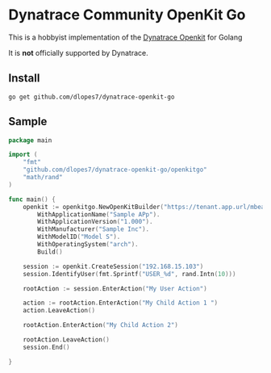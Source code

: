 # Dynatrace Community OpenKit Go

This is a hobbyist implementation of the [Dynatrace Openkit](https://www.dynatrace.com/support/help/extend-dynatrace/dynatrace-sdks/openkit/) for Golang  

It is **not** officially supported by Dynatrace.

## Install

`go get github.com/dlopes7/dynatrace-openkit-go`

## Sample

```go
package main

import (
	"fmt"
	"github.com/dlopes7/dynatrace-openkit-go/openkitgo"
	"math/rand"
)

func main() {
	openkit := openkitgo.NewOpenKitBuilder("https://tenant.app.url/mbeacon", "my-app-id", 19).
		WithApplicationName("Sample APp").
		WithApplicationVersion("1.000").
		WithManufacturer("Sample Inc").
		WithModelID("Model S").
		WithOperatingSystem("arch").
		Build()

	session := openkit.CreateSession("192.168.15.103")
	session.IdentifyUser(fmt.Sprintf("USER_%d", rand.Intn(10)))

	rootAction := session.EnterAction("My User Action")

	action := rootAction.EnterAction("My Child Action 1 ")
	action.LeaveAction()

	rootAction.EnterAction("My Child Action 2")

	rootAction.LeaveAction()
	session.End()

}

```

